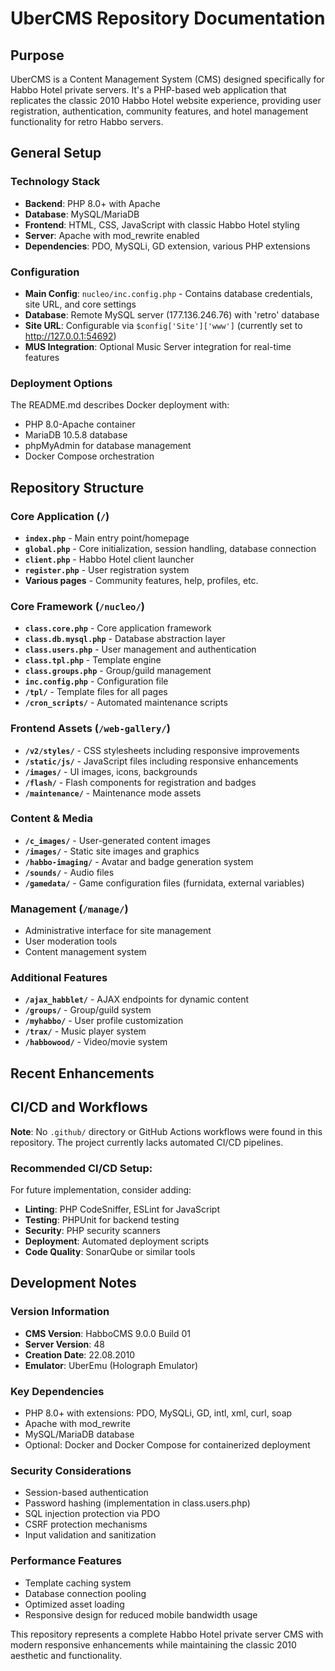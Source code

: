 # UberCMS Repository Documentation

## Purpose
UberCMS is a Content Management System (CMS) designed specifically for Habbo Hotel private servers. It's a PHP-based web application that replicates the classic 2010 Habbo Hotel website experience, providing user registration, authentication, community features, and hotel management functionality for retro Habbo servers.

## General Setup

### Technology Stack
- **Backend**: PHP 8.0+ with Apache
- **Database**: MySQL/MariaDB
- **Frontend**: HTML, CSS, JavaScript with classic Habbo Hotel styling
- **Server**: Apache with mod_rewrite enabled
- **Dependencies**: PDO, MySQLi, GD extension, various PHP extensions

### Configuration
- **Main Config**: `nucleo/inc.config.php` - Contains database credentials, site URL, and core settings
- **Database**: Remote MySQL server (177.136.246.76) with 'retro' database
- **Site URL**: Configurable via `$config['Site']['www']` (currently set to http://127.0.0.1:54692)
- **MUS Integration**: Optional Music Server integration for real-time features

### Deployment Options
The README.md describes Docker deployment with:
- PHP 8.0-Apache container
- MariaDB 10.5.8 database
- phpMyAdmin for database management
- Docker Compose orchestration

## Repository Structure

### Core Application (`/`)
- **`index.php`** - Main entry point/homepage
- **`global.php`** - Core initialization, session handling, database connection
- **`client.php`** - Habbo Hotel client launcher
- **`register.php`** - User registration system
- **Various pages** - Community features, help, profiles, etc.

### Core Framework (`/nucleo/`)
- **`class.core.php`** - Core application framework
- **`class.db.mysql.php`** - Database abstraction layer
- **`class.users.php`** - User management and authentication
- **`class.tpl.php`** - Template engine
- **`class.groups.php`** - Group/guild management
- **`inc.config.php`** - Configuration file
- **`/tpl/`** - Template files for all pages
- **`/cron_scripts/`** - Automated maintenance scripts

### Frontend Assets (`/web-gallery/`)
- **`/v2/styles/`** - CSS stylesheets including responsive improvements
- **`/static/js/`** - JavaScript files including responsive enhancements
- **`/images/`** - UI images, icons, backgrounds
- **`/flash/`** - Flash components for registration and badges
- **`/maintenance/`** - Maintenance mode assets

### Content & Media
- **`/c_images/`** - User-generated content images
- **`/images/`** - Static site images and graphics
- **`/habbo-imaging/`** - Avatar and badge generation system
- **`/sounds/`** - Audio files
- **`/gamedata/`** - Game configuration files (furnidata, external variables)

### Management (`/manage/`)
- Administrative interface for site management
- User moderation tools
- Content management system

### Additional Features
- **`/ajax_habblet/`** - AJAX endpoints for dynamic content
- **`/groups/`** - Group/guild system
- **`/myhabbo/`** - User profile customization
- **`/trax/`** - Music player system
- **`/habbowood/`** - Video/movie system

## Recent Enhancements


## CI/CD and Workflows

**Note**: No `.github/` directory or GitHub Actions workflows were found in this repository. The project currently lacks automated CI/CD pipelines.

### Recommended CI/CD Setup:
For future implementation, consider adding:
- **Linting**: PHP CodeSniffer, ESLint for JavaScript
- **Testing**: PHPUnit for backend testing
- **Security**: PHP security scanners
- **Deployment**: Automated deployment scripts
- **Code Quality**: SonarQube or similar tools

## Development Notes

### Version Information
- **CMS Version**: HabboCMS 9.0.0 Build 01
- **Server Version**: 48
- **Creation Date**: 22.08.2010
- **Emulator**: UberEmu (Holograph Emulator)

### Key Dependencies
- PHP 8.0+ with extensions: PDO, MySQLi, GD, intl, xml, curl, soap
- Apache with mod_rewrite
- MySQL/MariaDB database
- Optional: Docker and Docker Compose for containerized deployment

### Security Considerations
- Session-based authentication
- Password hashing (implementation in class.users.php)
- SQL injection protection via PDO
- CSRF protection mechanisms
- Input validation and sanitization

### Performance Features
- Template caching system
- Database connection pooling
- Optimized asset loading
- Responsive design for reduced mobile bandwidth usage

This repository represents a complete Habbo Hotel private server CMS with modern responsive enhancements while maintaining the classic 2010 aesthetic and functionality.

